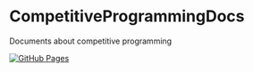 # CompetitiveProgrammingDocs
Documents about competitive programming

[![GitHub Pages](https://img.shields.io/static/v1?label=GitHub+Pages&message=+&color=brightgreen&logo=github)](https://koboshi-kyopro.github.io/CompetitiveProgrammingDocs/)  